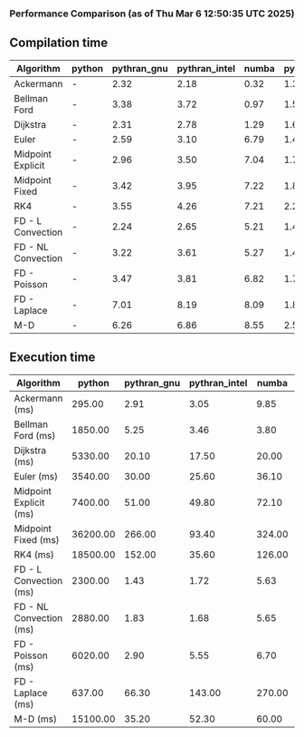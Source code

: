 ### Performance Comparison (as of Thu Mar  6 12:50:35 UTC 2025)
## Compilation time
Algorithm                 | python                    | pythran_gnu               | pythran_intel             | numba                     | pyccel_fortran_gnu        | pyccel_c_gnu              | pyccel_fortran_intel      | pyccel_c_intel           
------------------------- | ------------------------- | ------------------------- | ------------------------- | ------------------------- | ------------------------- | ------------------------- | ------------------------- | -------------------------
Ackermann                 | -                         | 2.32                      | 2.18                      | 0.32                      | 1.36                      | 1.33                      | 1.50                      | 1.42                     
Bellman Ford              | -                         | 3.38                      | 3.72                      | 0.97                      | 1.53                      | 1.64                      | 1.63                      | 1.72                     
Dijkstra                  | -                         | 2.31                      | 2.78                      | 1.29                      | 1.66                      | 1.75                      | 1.83                      | 1.99                     
Euler                     | -                         | 2.59                      | 3.10                      | 6.79                      | 1.49                      | 1.60                      | 1.61                      | 1.71                     
Midpoint Explicit         | -                         | 2.96                      | 3.50                      | 7.04                      | 1.72                      | 1.83                      | 1.85                      | 1.97                     
Midpoint Fixed            | -                         | 3.42                      | 3.95                      | 7.22                      | 1.81                      | 1.91                      | 1.91                      | 2.00                     
RK4                       | -                         | 3.55                      | 4.26                      | 7.21                      | 2.23                      | 2.30                      | 2.33                      | 2.38                     
FD - L Convection         | -                         | 2.24                      | 2.65                      | 5.21                      | 1.45                      | 1.55                      | 1.59                      | 1.64                     
FD - NL Convection        | -                         | 3.22                      | 3.61                      | 5.27                      | 1.46                      | 1.55                      | 1.60                      | 1.65                     
FD - Poisson              | -                         | 3.47                      | 3.81                      | 6.82                      | 1.77                      | 1.72                      | 2.99                      | 1.83                     
FD - Laplace              | -                         | 7.01                      | 8.19                      | 8.09                      | 1.89                      | 1.93                      | 2.11                      | 1.99                     
M-D                       | -                         | 6.26                      | 6.86                      | 8.55                      | 2.57                      | 2.39                      | 2.76                      | 2.75                     

## Execution time
Algorithm                 | python                    | pythran_gnu               | pythran_intel             | numba                     | pyccel_fortran_gnu        | pyccel_c_gnu              | pyccel_fortran_intel      | pyccel_c_intel           
------------------------- | ------------------------- | ------------------------- | ------------------------- | ------------------------- | ------------------------- | ------------------------- | ------------------------- | -------------------------
Ackermann (ms)            | 295.00                    | 2.91                      | 3.05                      | 9.85                      | 1.32                      | 1.33                      | 8.82                      | 4.79                     
Bellman Ford (ms)         | 1850.00                   | 5.25                      | 3.46                      | 3.80                      | 3.21                      | 3.86                      | 4.40                      | 6.73                     
Dijkstra (ms)             | 5330.00                   | 20.10                     | 17.50                     | 20.00                     | 19.30                     | 68.80                     | 25.90                     | 55.30                    
Euler (ms)                | 3540.00                   | 30.00                     | 25.60                     | 36.10                     | 10.60                     | 26.70                     | 14.70                     | 23.00                    
Midpoint Explicit (ms)    | 7400.00                   | 51.00                     | 49.80                     | 72.10                     | 19.40                     | 44.10                     | 16.50                     | 40.90                    
Midpoint Fixed (ms)       | 36200.00                  | 266.00                    | 93.40                     | 324.00                    | 72.10                     | 191.00                    | 61.30                     | 174.00                   
RK4 (ms)                  | 18500.00                  | 152.00                    | 35.60                     | 126.00                    | 32.20                     | 94.60                     | 28.20                     | 79.20                    
FD - L Convection (ms)    | 2300.00                   | 1.43                      | 1.72                      | 5.63                      | 1.51                      | 7.50                      | 1.51                      | 3.52                     
FD - NL Convection (ms)   | 2880.00                   | 1.83                      | 1.68                      | 5.65                      | 1.62                      | 6.73                      | 1.56                      | 3.01                     
FD - Poisson (ms)         | 6020.00                   | 2.90                      | 5.55                      | 6.70                      | 2.59                      | 16.00                     | 2.57                      | 12.40                    
FD - Laplace (ms)         | 637.00                    | 66.30                     | 143.00                    | 270.00                    | 57.90                     | 480.00                    | 58.90                     | 288.00                   
M-D (ms)                  | 15100.00                  | 35.20                     | 52.30                     | 60.00                     | 62.10                     | 114.00                    | 90.10                     | 70.40                    
